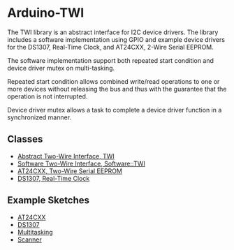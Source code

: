 # Arduino-TWI

The TWI library is an abstract interface for I2C device drivers. The
library includes a software implementation using GPIO and example
device drivers for the DS1307, Real-Time Clock, and AT24CXX, 2-Wire
Serial EEPROM.

The software implementation support both repeated start condition
and device driver mutex on multi-tasking.

Repeated start condition allows combined write/read operations to one
or more devices without releasing the bus and thus with the guarantee
that the operation is not interrupted.

Device driver mutex allows a task to complete a device driver function
in a synchronized manner.

## Classes

* [Abstract Two-Wire Interface, TWI](./src/TWI.h)
* [Software Two-Wire Interface, Software::TWI](./src/Software/TWI.h)
* [AT24CXX, Two-Wire Serial EEPROM](./src/AT24CXX.h)
* [DS1307, Real-Time Clock](./src/DS1307.h)

## Example Sketches

* [AT24CXX](./examples/AT24CXX)
* [DS1307](./examples/DS1307)
* [Multitasking](./examples/Multitasking)
* [Scanner](./examples/Scanner)
